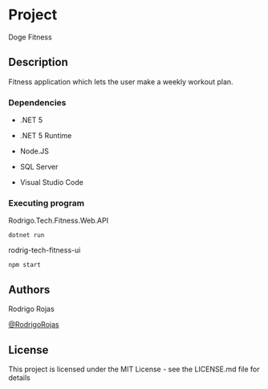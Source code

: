# Project 

Doge Fitness

## Description

Fitness application which lets the user make a weekly workout plan.

### Dependencies

* .NET 5

* .NET 5 Runtime

* Node.JS

* SQL Server

* Visual Studio Code

### Executing program

Rodrigo.Tech.Fitness.Web.API 

```
dotnet run
```

rodrig-tech-fitness-ui 

```
npm start
```

## Authors

Rodrigo Rojas

[@RodrigoRojas](https://www.instagram.com/rodrigorojasg_)

## License

This project is licensed under the MIT License - see the LICENSE.md file for details
